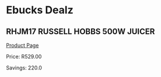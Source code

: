 
# Ebucks Dealz
## RHJM17 RUSSELL HOBBS 500W JUICER
[Product Page](https://www.ebucks.com/web/shop/productSelected.do?prodId=380544002&catId=704987863)

Price: R529.00

Savings: 220.0


	